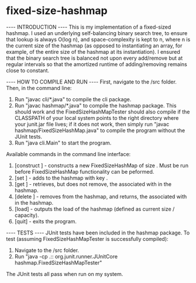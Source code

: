 # fixed-size-hashmap
---- INTRODUCTION ----
This is my implementation of a fixed-sized hashmap. I used an underlying self-balancing binary search tree, to ensure that lookup is always O(log n), and space-complexity is kept to n, where n is the current size of the hashmap (as opposed to instantiating an array, for example, of the entire size of the hashmap at its instantiation). I ensured that the binary search tree is balanced not upon every add/remove but at regular intervals so that the amortized runtime of adding/removing remains close to constant.

---- HOW TO COMPILE AND RUN ----
First, navigate to the /src folder. Then, in the command line:
1. Run "javac cli/*.java" to compile the cli package.
2. Run "javac hashmap/*.java" to compile the hashmap package. This should work and the FixedSizeHashMapTester should also 
compile if the CLASSPATH of your local system points to the right directory where your junit.jar file lives; if it does 
not work, then simply run "javac hashmap/FixedSizeHashMap.java" to compile the program without the JUnit tests.
3. Run "java cli.Main" to start the program.

Available commands in the command line interface:
1. [construct <size>] - constructs a new FixedSizeHashMap of size <size>. Must be run before FixedSizeHashMap functionality can be peformed.
2. [set <key> <value>] - adds <value> to the hashmap with key <key>.
3. [get <key>] - retrieves, but does not remove, the <value> associated with <key> in the hashmap.
4. [delete <key>] - removes from the hashmap, and returns, the <value> associated with <key> in the hashmap.
5. [load] - outputs the load of the hashmap (defined as current size / capacity).
6. [quit] - exits the program.

---- TESTS ----
JUnit tests have been included in the hashmap package. To test (assuming FixedSizeHashMapTester is successfully compiled):
1. Navigate to the /src folder.
2. Run "java -cp .:<path to junit.jar file>:<path to hamcrest-core.jar file> org.junit.runner.JUnitCore hashmap.FixedSizeHashMapTester"

The JUnit tests all pass when run on my system. 
